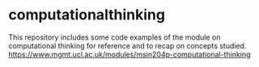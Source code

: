 # computationalthinking

This repository includes some code examples of the module on computational thinking for reference and to recap on concepts studied.
https://www.mgmt.ucl.ac.uk/modules/msin204p-computational-thinking
